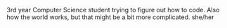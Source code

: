 3rd year Computer Science student trying to figure out how to code. Also how the world works, but that might be a bit more complicated. she/her
<!---
pm-coding/pm-coding is a ✨ special ✨ repository because its `README.md` (this file) appears on your GitHub profile.
You can click the Preview link to take a look at your changes.
--->
